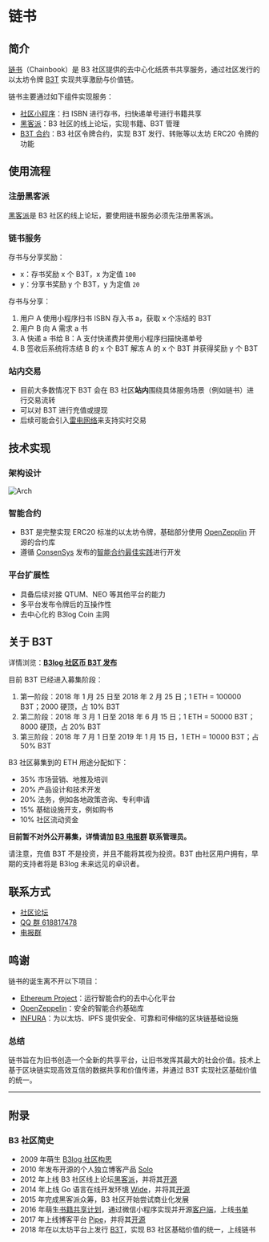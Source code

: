 # 链书

## 简介

[链书](https://github.com/b3log/chainbook)（Chainbook）是 B3 社区提供的去中心化纸质书共享服务，通过社区发行的以太坊令牌 [B3T](https://etherscan.io/address/0xe249e7a6f5a9efee03b4c5090c77245ef6fe0f5e) 实现共享激励与价值链。

链书主要通过如下组件实现服务：

* [社区小程序](https://github.com/b3log/symphony-weapp)：扫 ISBN 进行存书，扫快递单号进行书籍共享
* [黑客派](https://hacpai.com)：B3 社区的线上论坛，实现书籍、B3T 管理
* [B3T 合约](https://etherscan.io/token/0xe249e7a6f5a9efee03b4c5090c77245ef6fe0f5e)：B3 社区令牌合约，实现 B3T 发行、转账等以太坊 ERC20 令牌的功能

## 使用流程

### 注册黑客派

[黑客派](https://hacpai.com)是 B3 社区的线上论坛，要使用链书服务必须先注册黑客派。

### 链书服务

存书与分享奖励：

* x：存书奖励 x 个 B3T，x 为定值 `100`
* y：分享书奖励 y 个 B3T，y 为定值 `20`

存书与分享：

1. 用户 A 使用小程序扫书 ISBN 存入书 a，获取 x 个冻结的 B3T
2. 用户 B 向 A 需求 a 书
3. A 快递 a 书给 B：A 支付快递费并使用小程序扫描快递单号
4. B 签收后系统将冻结 B 的 x 个 B3T 解冻 A 的 x 个 B3T 并获得奖励 y 个 B3T

### 站内交易

* 目前大多数情况下 B3T 会在 B3 社区**站内**围绕具体服务场景（例如链书）进行交易流转
* 可以对 B3T 进行充值或提现
* 后续可能会引入[雷电网络](https://raiden.network)来支持实时交易

## 技术实现

### 架构设计

![Arch](https://user-images.githubusercontent.com/873584/35210948-37f3f3d6-ff8f-11e7-916c-fc754841c870.png)

### 智能合约

* B3T 是完整实现 ERC20 标准的以太坊令牌，基础部分使用 [OpenZepplin](https://openzeppelin.org) 开源的合约库
* 遵循 [ConsenSys](https://consensys.net) 发布的[智能合约最佳实践](https://github.com/ConsenSys/smart-contract-best-practices)进行开发

### 平台扩展性

* 具备后续对接 QTUM、NEO 等其他平台的能力
* 多平台发布令牌后的互操作性
* 去中心化的 B3log Coin 主网  

## 关于 B3T

详情浏览：**[B3log 社区币 B3T 发布](https://hacpai.com/article/1516547810228)**

目前 B3T 已经进入募集阶段：

1. 第一阶段：2018 年 1 月 25 日至 2018 年 2 月 25 日；1 ETH = 100000 B3T；2000 硬顶，占 10% B3T
2. 第二阶段：2018 年 3 月 1 日至 2018 年 6 月 15 日；1 ETH = 50000 B3T；8000 硬顶，占 20% B3T
3. 第三阶段：2018 年 7 月 1 日至 2019 年 1 月 15 日，1 ETH = 10000 B3T；占 50% B3T

B3 社区募集到的 ETH 用途分配如下：

* 35% 市场营销、地推及培训
* 20% 产品设计和技术开发
* 20% 法务，例如各地政策咨询、专利申请
* 15% 基础设施开支，例如购书
* 10% 社区流动资金

**目前暂不对外公开募集，详情请加 [B3 电报群](https://t.me/b3logcoin) 联系管理员。**

请注意，充值 B3T 不是投资，并且不能将其视为投资。B3T 由社区用户拥有，早期的支持者将是 B3log 未来远见的卓识者。

## 联系方式

* [社区论坛](https://hacpai.com/tag/B3T)
* [QQ 群 618817478](https://shang.qq.com/wpa/qunwpa?idkey=774db3af72d630c1ab91550763f55265e4b3e8c4b8d953dd51070561b114afef)
* [电报群](https://t.me/b3logcoin)

## 鸣谢

链书的诞生离不开以下项目：

* [Ethereum Project](https://www.ethereum.org)：运行智能合约的去中心化平台
* [OpenZeppelin](https://github.com/OpenZeppelin/zeppelin-solidity)：安全的智能合约基础库
* [INFURA](https://infura.io)：为以太坊、IPFS 提供安全、可靠和可伸缩的区块链基础设施

### 总结

链书旨在为旧书创造一个全新的共享平台，让旧书发挥其最大的社会价值。技术上基于区块链实现高效互信的数据共享和价值传递，并通过 B3T 实现社区基础价值的统一。

----

## 附录

### B3 社区简史

* 2009 年萌生 [B3log 社区构思](http://88250.b3log.org/articles/2009/12/09/1260370800000.html) 
* 2010 年发布开源的个人独立博客产品 [Solo](https://github.com/b3log/solo)
* 2012 年上线 B3 社区线上论坛[黑客派](https://hacpai.com)，并将其[开源](https://github.com/b3log/symphony)
* 2014 年上线 Go 语言在线开发环境 [Wide](https://wide.b3log.org)，并将其[开源](https://github.com/b3log/wide)
* 2015 年完成黑客派众筹，B3 社区开始尝试商业化发展
* 2016 年萌生[书籍共享计划](https://hacpai.com/article/1483240295087)，通过微信小程序实现并开源[客户端](https://github.com/b3log/symphony-weapp)，上线[书单](https://hacpai.com/tag/book_share)
* 2017 年上线博客平台 [Pipe](http://pipe.b3log.org)，并将其[开源](https://github.com/b3log/pipe)
* 2018 年在以太坊平台上发行 [B3T](https://etherscan.io/token/0xe249e7a6f5a9efee03b4c5090c77245ef6fe0f5e)，实现 B3 社区基础价值的统一，上线链书
